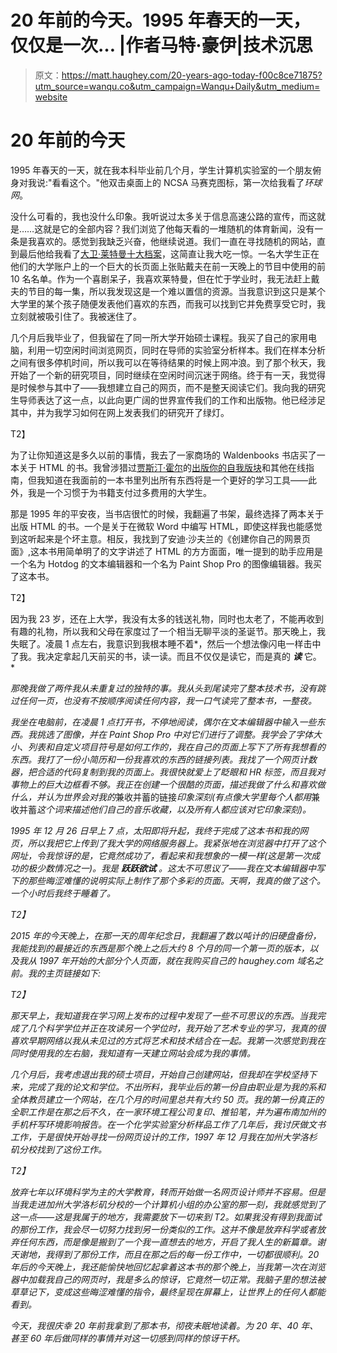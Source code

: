 # 20 年前的今天。1995 年春天的一天，仅仅是一次… |作者马特·豪伊|技术沉思

> 原文：<https://matt.haughey.com/20-years-ago-today-f00c8ce71875?utm_source=wanqu.co&utm_campaign=Wanqu+Daily&utm_medium=website>



# 20 年前的今天

1995 年春天的一天，就在我本科毕业前几个月，学生计算机实验室的一个朋友俯身对我说:"看看这个。"他双击桌面上的 NCSA 马赛克图标，第一次给我看了*环球网*。

没什么可看的，我也没什么印象。我听说过太多关于信息高速公路的宣传，而这就是……这就是它的全部内容？我们浏览了他每天看的一堆随机的体育新闻，没有一条是我喜欢的。感觉到我缺乏兴奋，他继续说道。我们一直在寻找随机的网站，直到最后他给我看了[大卫·莱特曼十大档案](http://www.mudslide.net/TopTen/)，这简直让我大吃一惊。一名大学生正在他们的大学账户上的一个巨大的长页面上张贴戴夫在前一天晚上的节目中使用的前 10 名名单。作为一个喜剧呆子，我喜欢莱特曼，但在忙于学业时，我无法赶上戴夫的节目的每一集，所以我发现这是一个难以置信的资源。当我意识到这只是某个大学里的某个孩子随便发表他们喜欢的东西，而我可以找到它并免费享受它时，我立刻就被吸引住了。我被迷住了。

几个月后我毕业了，但我留在了同一所大学开始硕士课程。我买了自己的家用电脑，利用一切空闲时间浏览网页，同时在导师的实验室分析样本。我们在样本分析之间有很多停机时间，所以我可以在等待结果的时候上网冲浪。到了那个秋天，我开始了一个新的研究项目，同时继续在空闲时间沉迷于网络。终于有一天，我觉得是时候参与其中了——我想建立自己的网页，而不是整天阅读它们。我向我的研究生导师表达了这一点，以此向更广阔的世界宣传我们的工作和出版物。他已经涉足其中，并为我学习如何在网上发表我们的研究开了绿灯。



T2】

为了让你知道这是多久以前的事情，我去了一家商场的 Waldenbooks 书店买了一本关于 HTML 的书。我曾涉猎过[贾斯汀·霍尔](https://medium.com/u/387b08fec8de?source=post_page-----f00c8ce71875--------------------------------)的[出版你的自我版块](http://www.links.net/webpub/)和其他在线指南，但我知道在我面前的一本书里列出所有东西将是一个更好的学习工具——此外，我是一个习惯于为书籍支付过多费用的大学生。

那是 1995 年的平安夜，当书店很忙的时候，我翻遍了书架，最终选择了两本关于出版 HTML 的书。一个是关于在微软 Word 中编写 HTML，即使这样我也能感觉到这听起来是个坏主意。相反，我找到了安迪·沙夫兰的《创建你自己的网景页面》,这本书用简单明了的文字讲述了 HTML 的方方面面，唯一提到的助手应用是一个名为 Hotdog 的文本编辑器和一个名为 Paint Shop Pro 的图像编辑器。我买了这本书。

T2】

因为我 23 岁，还在上大学，我没有太多的钱送礼物，同时也太老了，不能再收到有趣的礼物，所以我和父母在家度过了一个相当无聊平淡的圣诞节。那天晚上，我失眠了。凌晨 1 点左右，我意识到我根本睡不着*，然后一个想法像闪电一样击中了我。我决定拿起几天前买的书，读一读。而且不仅仅是读它，而是真的 ***读*** 它。*



*那晚我做了两件我从未重复过的独特的事。我从头到尾读完了整本技术书，没有跳过任何一页，也没有不按顺序阅读任何内容，我一口气读完了整本书，一整夜。*

*我坐在电脑前，在凌晨 1 点打开书，不停地阅读，偶尔在文本编辑器中输入一些东西。我挑选了图像，并在 Paint Shop Pro 中对它们进行了调整。我学会了字体大小、列表和自定义项目符号是如何工作的，我在自己的页面上写下了所有我想看的东西。我打了一份小简历和一份我喜欢的东西的链接列表。我找了一个网页计数器，把合适的代码复制到我的页面上。我很快就爱上了眨眼和 HR 标签，而且我对事物上的巨大边框看不够。我正在创建一个很酷的页面，描述我做了什么和喜欢做什么，并认为世界会对我的*兼收并蓄的链接*印象深刻(有点像大学里每个人都用*兼收并蓄*这个词来描述他们自己的音乐收藏，以及所有人都应该对它印象深刻)。*

*1995 年 12 月 26 日早上 7 点，太阳即将升起，我终于完成了这本书和我的网页，所以我把它上传到了我大学的网络服务器上。我紧张地在浏览器中打开了这个网址，令我惊讶的是，它竟然成功了，看起来和我想象的一模一样(这是第一次成功的极少数情况之一)。我是 ***跃跃欲试*** 。这太不可思议了——我在文本编辑器中写下的那些晦涩难懂的说明实际上制作了那个多彩的页面。*天啊，我真的做了这个*。一个小时后我终于睡着了。*



*T2】*

*2015 年的今天晚上，在那一天的周年纪念日，我翻遍了数以吨计的旧硬盘备份，我能找到的最接近的东西是那个晚上之后大约 8 个月的同一个第一页的版本，以及我从 1997 年开始的大部分个人页面，就在我购买自己的 haughey.com 域名之前。我的主页链接如下:*

*T2】*

*那天早上，我知道我在学习网上发布的过程中发现了一些不可思议的东西。当我完成了几个科学学位并正在攻读另一个学位时，我开始了艺术专业的学习，我真的很喜欢早期网络以我从未见过的方式将艺术和技术结合在一起。我第一次感觉到我在同时使用我的左右脑，我知道有一天建立网站会成为我的事情。*

*几个月后，我考虑退出我的硕士项目，开始自己创建网站，但我却在学校坚持下来，完成了我的论文和学位。不出所料，我毕业后的第一份自由职业是为我的系和全体教员建立一个网站，在几个月的时间里总共有大约 50 页。我的第一份真正的全职工作是在那之后不久，在一家环境工程公司复印、推铅笔，并为遍布南加州的手机杆写环境影响报告。在一个化学实验室分析样品工作了几年后，我讨厌做文书工作，于是很快开始寻找一份网页设计的工作，1997 年 12 月我在加州大学洛杉矶分校找到了这份工作。*

*T2】*

*放弃七年以环境科学为主的大学教育，转而开始做一名网页设计师并不容易。但是当我走进加州大学洛杉矶分校的一个计算机小组的办公室的那一刻，我就感觉到了这一点——这是我属于的地方，我需要放下一切来到 T2。如果我没有得到我面试的那份工作，我会尽一切努力找到另一份类似的工作。这并不像是放弃科学或者放弃任何东西，而是像是搬到了一个我一直想去的地方，开启了我人生的新篇章。谢天谢地，我得到了那份工作，而且在那之后的每一份工作中，一切都很顺利。20 年后的今天晚上，我还能愉快地回忆起拿着这本书的那个晚上，当我第一次在浏览器中加载我自己的网页时，我是多么的惊讶，它竟然一切正常。我脑子里的想法被草草记下，变成这些晦涩难懂的指令，最终呈现在屏幕上，让世界上的任何人都能看到。*

*今天，我很庆幸 20 年前我拿到了那本书，彻夜未眠地读着。为 20 年、40 年、甚至 60 年后做同样的事情并对这一切感到同样的惊讶干杯。*